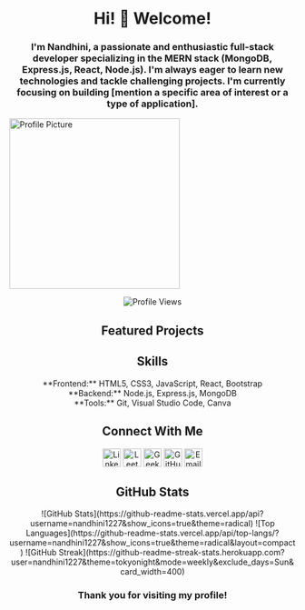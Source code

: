 <h1 align="center">Hi! 👋 Welcome!</h1>

<h3 align="center">I'm Nandhini, a passionate and enthusiastic full-stack developer specializing in the MERN stack (MongoDB, Express.js, React, Node.js). I'm always eager to learn new technologies and tackle challenging projects.  I'm currently focusing on building [mention a specific area of interest or a type of application].</h3>

<img src="./Profile/Github%20Readme.png" alt="Profile Picture" width="300">  <!--Make sure this image is well-made and professional -->

<p align="center">
<img src="https://komarev.com/ghpvc/?username=nandhini1227&label=Profile%20views&color=0e75b6&style=flat" alt="Profile Views">
</p>


<!--  The below sections need significant improvement -->

<h2 align="center">Featured Projects</h2>

<!-- Replace this with actual project descriptions. For each project: -->
<!-- * Use a compelling title -->
<!-- * Include a brief description highlighting the key features and technologies used. -->
<!-- * Add a link to the GitHub repository. -->
<!-- * Consider adding a small screenshot or GIF. -->
<!-- Example: -->
<!-- <a href="https://github.com/[YourUsername]/[ProjectName]"><h3>Project Title</h3></a> -->
<!-- <p>Brief Description of Project - Mention Key Technologies like React, Node.js etc.</p> -->
<!-- <img src="[Screenshot URL]" alt="Project Screenshot" width="200"> -->


<h2 align="center">Skills</h2>

<!-- Use a more visually appealing skill display than just badges -->
<!-- Consider using a skill bar chart or a more stylized skill list -->
<p align="center">
  **Frontend:** HTML5, CSS3, JavaScript, React, Bootstrap <br>
  **Backend:** Node.js, Express.js, MongoDB <br>
  **Tools:** Git, Visual Studio Code, Canva <br>
  <!-- Add other skills as needed -->
</p>


<h2 align="center">Connect With Me</h2>
<p align="center">
<a href="https://www.linkedin.com/in/nandhu1294"><img src="https://raw.githubusercontent.com/rahulbanerjee26/githubAboutMeGenerator/main/icons/linked-in-alt.svg" alt="LinkedIn" width="32"></a>
<a href="https://leetcode.com/nandhiniperumal1227/"><img src="https://raw.githubusercontent.com/rahulbanerjee26/githubAboutMeGenerator/main/icons/leetcode.svg" alt="LeetCode" width="32"></a>
<a href="https://auth.geeksforgeeks.org/user/nandhuvig4jkt"><img src="https://raw.githubusercontent.com/rahulbanerjee26/githubAboutMeGenerator/main/icons/geeksforgeeks.svg" alt="GeeksforGeeks" width="32"></a>
<a href="https://github.com/nandhini1227"><img src="https://raw.githubusercontent.com/rahulbanerjee26/githubAboutMeGenerator/main/icons/github.svg" alt="GitHub" width="32"></a>
<a href="mailto:nandhuvigneshpb13@gmail.com"><img src="[Email Icon URL]" alt="Email" width="32"></a> <!-- Add an email icon -->
</p>


<h2 align="center">GitHub Stats</h2>
<p align="center">
  <!-- Use compact layout -->
![GitHub Stats](https://github-readme-stats.vercel.app/api?username=nandhini1227&show_icons=true&theme=radical)
![Top Languages](https://github-readme-stats.vercel.app/api/top-langs/?username=nandhini1227&show_icons=true&theme=radical&layout=compact)
![GitHub Streak](https://github-readme-streak-stats.herokuapp.com?user=nandhini1227&theme=tokyonight&mode=weekly&exclude_days=Sun&card_width=400)
</p>

<h3 align="center">Thank you for visiting my profile!</h3>
